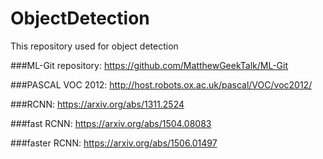 # ObjectDetection
This repository used for object detection

###ML-Git repository:
https://github.com/MatthewGeekTalk/ML-Git

###PASCAL VOC 2012:
http://host.robots.ox.ac.uk/pascal/VOC/voc2012/

###RCNN:
https://arxiv.org/abs/1311.2524

###fast RCNN:
https://arxiv.org/abs/1504.08083

###faster RCNN:
https://arxiv.org/abs/1506.01497

